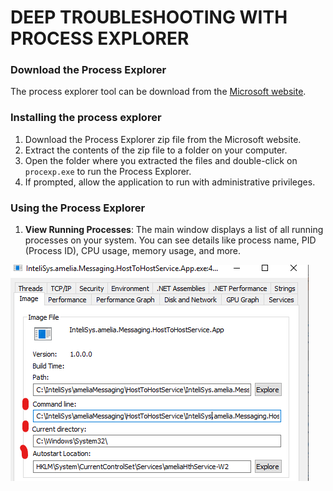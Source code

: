 # DEEP TROUBLESHOOTING WITH PROCESS EXPLORER


### Download the Process Explorer

The process explorer tool can be download from the [Microsoft website](https://docs.microsoft.com/en-us/sysinternals/downloads/process-explorer).

### Installing the process explorer
1. Download the Process Explorer zip file from the Microsoft website.   
2. Extract the contents of the zip file to a folder on your computer.
3. Open the folder where you extracted the files and double-click on `procexp.exe` to run the Process Explorer.
4. If prompted, allow the application to run with administrative privileges.

### Using the Process Explorer  
1. **View Running Processes**: The main window displays a list of all running processes on your system. You can see details like process name, PID (Process ID), CPU usage, memory usage, and more.

![Process Explorer UI](/_images/Troubleshoot-with-process-explorer-1.png)